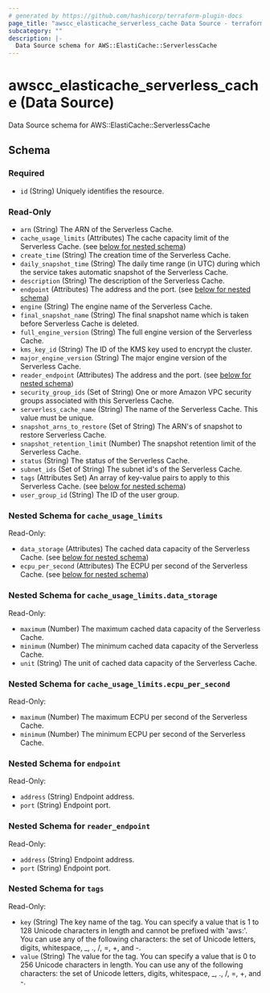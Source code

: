 ```yaml
---
# generated by https://github.com/hashicorp/terraform-plugin-docs
page_title: "awscc_elasticache_serverless_cache Data Source - terraform-provider-awscc"
subcategory: ""
description: |-
  Data Source schema for AWS::ElastiCache::ServerlessCache
---
```


# awscc_elasticache_serverless_cache (Data Source)

Data Source schema for AWS::ElastiCache::ServerlessCache



<!-- schema generated by tfplugindocs -->
## Schema

### Required

- `id` (String) Uniquely identifies the resource.

### Read-Only

- `arn` (String) The ARN of the Serverless Cache.
- `cache_usage_limits` (Attributes) The cache capacity limit of the Serverless Cache. (see [below for nested schema](#nestedatt--cache_usage_limits))
- `create_time` (String) The creation time of the Serverless Cache.
- `daily_snapshot_time` (String) The daily time range (in UTC) during which the service takes automatic snapshot of the Serverless Cache.
- `description` (String) The description of the Serverless Cache.
- `endpoint` (Attributes) The address and the port. (see [below for nested schema](#nestedatt--endpoint))
- `engine` (String) The engine name of the Serverless Cache.
- `final_snapshot_name` (String) The final snapshot name which is taken before Serverless Cache is deleted.
- `full_engine_version` (String) The full engine version of the Serverless Cache.
- `kms_key_id` (String) The ID of the KMS key used to encrypt the cluster.
- `major_engine_version` (String) The major engine version of the Serverless Cache.
- `reader_endpoint` (Attributes) The address and the port. (see [below for nested schema](#nestedatt--reader_endpoint))
- `security_group_ids` (Set of String) One or more Amazon VPC security groups associated with this Serverless Cache.
- `serverless_cache_name` (String) The name of the Serverless Cache. This value must be unique.
- `snapshot_arns_to_restore` (Set of String) The ARN's of snapshot to restore Serverless Cache.
- `snapshot_retention_limit` (Number) The snapshot retention limit of the Serverless Cache.
- `status` (String) The status of the Serverless Cache.
- `subnet_ids` (Set of String) The subnet id's of the Serverless Cache.
- `tags` (Attributes Set) An array of key-value pairs to apply to this Serverless Cache. (see [below for nested schema](#nestedatt--tags))
- `user_group_id` (String) The ID of the user group.

<a id="nestedatt--cache_usage_limits"></a>
### Nested Schema for `cache_usage_limits`

Read-Only:

- `data_storage` (Attributes) The cached data capacity of the Serverless Cache. (see [below for nested schema](#nestedatt--cache_usage_limits--data_storage))
- `ecpu_per_second` (Attributes) The ECPU per second of the Serverless Cache. (see [below for nested schema](#nestedatt--cache_usage_limits--ecpu_per_second))

<a id="nestedatt--cache_usage_limits--data_storage"></a>
### Nested Schema for `cache_usage_limits.data_storage`

Read-Only:

- `maximum` (Number) The maximum cached data capacity of the Serverless Cache.
- `minimum` (Number) The minimum cached data capacity of the Serverless Cache.
- `unit` (String) The unit of cached data capacity of the Serverless Cache.


<a id="nestedatt--cache_usage_limits--ecpu_per_second"></a>
### Nested Schema for `cache_usage_limits.ecpu_per_second`

Read-Only:

- `maximum` (Number) The maximum ECPU per second of the Serverless Cache.
- `minimum` (Number) The minimum ECPU per second of the Serverless Cache.



<a id="nestedatt--endpoint"></a>
### Nested Schema for `endpoint`

Read-Only:

- `address` (String) Endpoint address.
- `port` (String) Endpoint port.


<a id="nestedatt--reader_endpoint"></a>
### Nested Schema for `reader_endpoint`

Read-Only:

- `address` (String) Endpoint address.
- `port` (String) Endpoint port.


<a id="nestedatt--tags"></a>
### Nested Schema for `tags`

Read-Only:

- `key` (String) The key name of the tag. You can specify a value that is 1 to 128 Unicode characters in length and cannot be prefixed with 'aws:'. You can use any of the following characters: the set of Unicode letters, digits, whitespace, _, ., /, =, +, and -.
- `value` (String) The value for the tag. You can specify a value that is 0 to 256 Unicode characters in length. You can use any of the following characters: the set of Unicode letters, digits, whitespace, _, ., /, =, +, and -.
